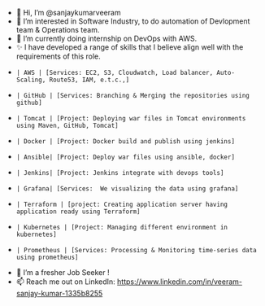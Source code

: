 - 👋 Hi, I’m @sanjaykumarveeram
- 👀 I’m interested in Software Industry, to do automation of Devlopment team & Operations team.
- 🌱 I’m currently doing internship on DevOps with AWS.
- ✨ I have developed a range of skills that I believe align well with the requirements of this role.
-     | AWS | [Services: EC2, S3, Cloudwatch, Load balancer, Auto-Scaling, Route53, IAM, e.t.c.,]
-     | GitHub | [Services: Branching & Merging the repositories using github]
-     | Tomcat | [Project: Deploying war files in Tomcat environments using Maven, GitHub, Tomcat] 
-     | Docker | [Project: Docker build and publish using jenkins]
-     | Ansible| [Project: Deploy war files using ansible, docker]
-     | Jenkins| [Project: Jenkins integrate with devops tools]
-     | Grafana| [Services:  We visualizing the data using grafana]
-     | Terraform | [project: Creating application server having application ready using Terraform]
-     | Kubernetes | [Project: Managing different environment in kubernetes]
-     | Prometheus | [Services: Processing & Monitoring time-series data using prometheus]
- 💞️ I’m a fresher Job Seeker !
- 📫 Reach me out on LinkedIn: https://www.linkedin.com/in/veeram-sanjay-kumar-1335b8255

